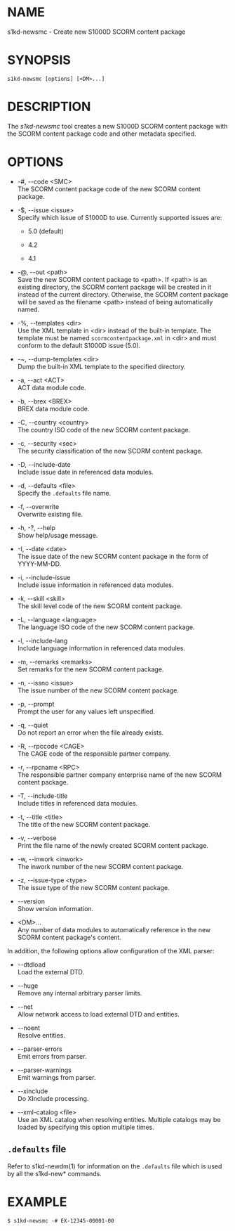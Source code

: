 # NAME

s1kd-newsmc - Create new S1000D SCORM content package

# SYNOPSIS

    s1kd-newsmc [options] [<DM>...]

# DESCRIPTION

The *s1kd-newsmc* tool creates a new S1000D SCORM content package with
the SCORM content package code and other metadata specified.

# OPTIONS

  - \-\#, --code \<SMC\>  
    The SCORM content package code of the new SCORM content package.

  - \-$, --issue \<issue\>  
    Specify which issue of S1000D to use. Currently supported issues
    are:
    
      - 5.0 (default)
    
      - 4.2
    
      - 4.1

  - \-@, --out \<path\>  
    Save the new SCORM content package to \<path\>. If \<path\> is an
    existing directory, the SCORM content package will be created in it
    instead of the current directory. Otherwise, the SCORM content
    package will be saved as the filename \<path\> instead of being
    automatically named.

  - \-%, --templates \<dir\>  
    Use the XML template in \<dir\> instead of the built-in template.
    The template must be named `scormcontentpackage.xml` in \<dir\> and
    must conform to the default S1000D issue (5.0).

  - \-\~, --dump-templates \<dir\>  
    Dump the built-in XML template to the specified directory.

  - \-a, --act \<ACT\>  
    ACT data module code.

  - \-b, --brex \<BREX\>  
    BREX data module code.

  - \-C, --country \<country\>  
    The country ISO code of the new SCORM content package.

  - \-c, --security \<sec\>  
    The security classification of the new SCORM content package.

  - \-D, --include-date  
    Include issue date in referenced data modules.

  - \-d, --defaults \<file\>  
    Specify the `.defaults` file name.

  - \-f, --overwrite  
    Overwrite existing file.

  - \-h, -?, --help  
    Show help/usage message.

  - \-I, --date \<date\>  
    The issue date of the new SCORM content package in the form of
    YYYY-MM-DD.

  - \-i, --include-issue  
    Include issue information in referenced data modules.

  - \-k, --skill \<skill\>  
    The skill level code of the new SCORM content package.

  - \-L, --language \<language\>  
    The language ISO code of the new SCORM content package.

  - \-l, --include-lang  
    Include language information in referenced data modules.

  - \-m, --remarks \<remarks\>  
    Set remarks for the new SCORM content package.

  - \-n, --issno \<issue\>  
    The issue number of the new SCORM content package.

  - \-p, --prompt  
    Prompt the user for any values left unspecified.

  - \-q, --quiet  
    Do not report an error when the file already exists.

  - \-R, --rpccode \<CAGE\>  
    The CAGE code of the responsible partner company.

  - \-r, --rpcname \<RPC\>  
    The responsible partner company enterprise name of the new SCORM
    content package.

  - \-T, --include-title  
    Include titles in referenced data modules.

  - \-t, --title \<title\>  
    The title of the new SCORM content package.

  - \-v, --verbose  
    Print the file name of the newly created SCORM content package.

  - \-w, --inwork \<inwork\>  
    The inwork number of the new SCORM content package.

  - \-z, --issue-type \<type\>  
    The issue type of the new SCORM content package.

  - \--version  
    Show version information.

  - \<DM\>...  
    Any number of data modules to automatically reference in the new
    SCORM content package's content.

In addition, the following options allow configuration of the XML
parser:

  - \--dtdload  
    Load the external DTD.

  - \--huge  
    Remove any internal arbitrary parser limits.

  - \--net  
    Allow network access to load external DTD and entities.

  - \--noent  
    Resolve entities.

  - \--parser-errors  
    Emit errors from parser.

  - \--parser-warnings  
    Emit warnings from parser.

  - \--xinclude  
    Do XInclude processing.

  - \--xml-catalog \<file\>  
    Use an XML catalog when resolving entities. Multiple catalogs may be
    loaded by specifying this option multiple times.

## `.defaults` file

Refer to s1kd-newdm(1) for information on the `.defaults` file which is
used by all the s1kd-new\* commands.

# EXAMPLE

    $ s1kd-newsmc -# EX-12345-00001-00
